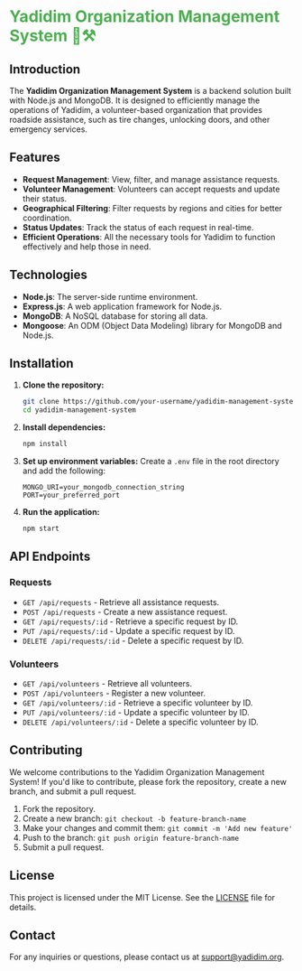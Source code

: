 # <span style="color: #4CAF50;">Yadidim Organization Management System 🚌⚒️</span>

## Introduction

The **Yadidim Organization Management System** is a backend solution built with Node.js and MongoDB. It is designed to efficiently manage the operations of Yadidim, a volunteer-based organization that provides roadside assistance, such as tire changes, unlocking doors, and other emergency services.

## Features

- **Request Management**: View, filter, and manage assistance requests.
- **Volunteer Management**: Volunteers can accept requests and update their status.
- **Geographical Filtering**: Filter requests by regions and cities for better coordination.
- **Status Updates**: Track the status of each request in real-time.
- **Efficient Operations**: All the necessary tools for Yadidim to function effectively and help those in need.

## Technologies

- **Node.js**: The server-side runtime environment.
- **Express.js**: A web application framework for Node.js.
- **MongoDB**: A NoSQL database for storing all data.
- **Mongoose**: An ODM (Object Data Modeling) library for MongoDB and Node.js.

## Installation

1. **Clone the repository:**
    ```bash
    git clone https://github.com/your-username/yadidim-management-system.git
    cd yadidim-management-system
    ```

2. **Install dependencies:**
    ```bash
    npm install
    ```

3. **Set up environment variables:**
    Create a `.env` file in the root directory and add the following:
    ```env
    MONGO_URI=your_mongodb_connection_string
    PORT=your_preferred_port
    ```

4. **Run the application:**
    ```bash
    npm start
    ```

## API Endpoints

### Requests

- `GET /api/requests` - Retrieve all assistance requests.
- `POST /api/requests` - Create a new assistance request.
- `GET /api/requests/:id` - Retrieve a specific request by ID.
- `PUT /api/requests/:id` - Update a specific request by ID.
- `DELETE /api/requests/:id` - Delete a specific request by ID.

### Volunteers

- `GET /api/volunteers` - Retrieve all volunteers.
- `POST /api/volunteers` - Register a new volunteer.
- `GET /api/volunteers/:id` - Retrieve a specific volunteer by ID.
- `PUT /api/volunteers/:id` - Update a specific volunteer by ID.
- `DELETE /api/volunteers/:id` - Delete a specific volunteer by ID.

## Contributing

We welcome contributions to the Yadidim Organization Management System! If you'd like to contribute, please fork the repository, create a new branch, and submit a pull request.

1. Fork the repository.
2. Create a new branch: `git checkout -b feature-branch-name`
3. Make your changes and commit them: `git commit -m 'Add new feature'`
4. Push to the branch: `git push origin feature-branch-name`
5. Submit a pull request.

## License

This project is licensed under the MIT License. See the [LICENSE](LICENSE) file for details.

## Contact

For any inquiries or questions, please contact us at <span style="color: #4CAF50;">support@yadidim.org</span>.
